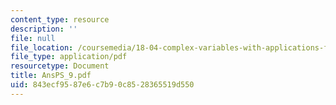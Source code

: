 ```yaml
---
content_type: resource
description: ''
file: null
file_location: /coursemedia/18-04-complex-variables-with-applications-fall-1999/843ecf9587e6c7b90c8528365519d550_AnsPS_9.pdf
file_type: application/pdf
resourcetype: Document
title: AnsPS_9.pdf
uid: 843ecf95-87e6-c7b9-0c85-28365519d550
---
```

